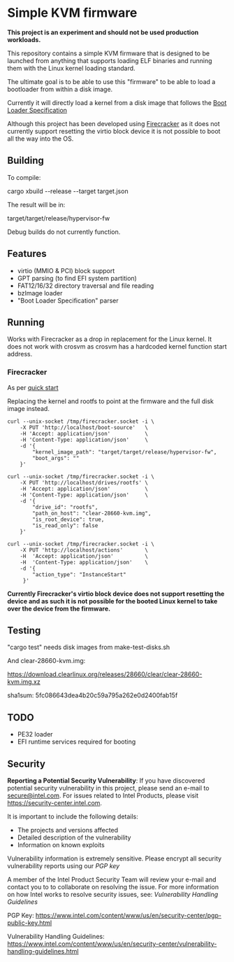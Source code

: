 # Simple KVM firmware

**This project is an experiment and should not be used production workloads.**

This repository contains a simple KVM firmware that is designed to be launched
from anything that supports loading ELF binaries and running them with the Linux
kernel loading standard.

The ultimate goal is to be able to use this "firmware" to be able to load a
bootloader from within a disk image.

Currently it will directly load a kernel from a disk image that follows the
[Boot Loader Specification](https://systemd.io/BOOT_LOADER_SPECIFICATION)

Although this project has been developed using
[Firecracker](https://github.com/firecracker-microvm) as it does not currently
support resetting the virtio block device it is not possible to boot all the
way into the OS.

## Building

To compile:

cargo xbuild --release --target target.json

The result will be in:

target/target/release/hypervisor-fw

Debug builds do not currently function.

## Features

* virtio (MMIO & PCI) block support
* GPT parsing (to find EFI system partition)
* FAT12/16/32 directory traversal and file reading
* bzImage loader
* "Boot Loader Specification" parser

## Running

Works with Firecracker as a drop in replacement for the Linux kernel. It does
not work with crosvm as crosvm has a hardcoded kernel function start address.

### Firecracker

As per [quick start](https://github.com/firecracker-microvm/firecracker/blob/master/docs/getting-started.md)

Replacing the kernel and rootfs to point at the firmware and the full disk
image instead.

```
curl --unix-socket /tmp/firecracker.socket -i \
    -X PUT 'http://localhost/boot-source'   \
    -H 'Accept: application/json'           \
    -H 'Content-Type: application/json'     \
    -d '{
        "kernel_image_path": "target/target/release/hypervisor-fw",
        "boot_args": ""
    }'

curl --unix-socket /tmp/firecracker.socket -i \
    -X PUT 'http://localhost/drives/rootfs' \
    -H 'Accept: application/json'           \
    -H 'Content-Type: application/json'     \
    -d '{
        "drive_id": "rootfs",
        "path_on_host": "clear-28660-kvm.img",
        "is_root_device": true,
        "is_read_only": false
    }'

curl --unix-socket /tmp/firecracker.socket -i \
    -X PUT 'http://localhost/actions'       \
    -H  'Accept: application/json'          \
    -H  'Content-Type: application/json'    \
    -d '{
        "action_type": "InstanceStart"
     }'

```

**Currently Firecracker's virtio block device does not support resetting the
device and as such it is not possible for the booted Linux kernel to take over
the device from the firmware.**

## Testing

"cargo test" needs disk images from make-test-disks.sh

And clear-28660-kvm.img:

https://download.clearlinux.org/releases/28660/clear/clear-28660-kvm.img.xz

sha1sum: 5fc086643dea4b20c59a795a262e0d2400fab15f

## TODO

* PE32 loader
* EFI runtime services required for booting

## Security

**Reporting a Potential Security Vulnerability**: If you have discovered
potential security vulnerability in this project, please send an e-mail to
secure@intel.com. For issues related to Intel Products, please visit
https://security-center.intel.com.

It is important to include the following details:
  - The projects and versions affected
  - Detailed description of the vulnerability
  - Information on known exploits

Vulnerability information is extremely sensitive. Please encrypt all security
vulnerability reports using our *PGP key*

A member of the Intel Product Security Team will review your e-mail and
contact you to to collaborate on resolving the issue. For more information on
how Intel works to resolve security issues, see: *Vulnerability Handling
Guidelines*

PGP Key: https://www.intel.com/content/www/us/en/security-center/pgp-public-key.html

Vulnerability Handling Guidelines: https://www.intel.com/content/www/us/en/security-center/vulnerability-handling-guidelines.html

